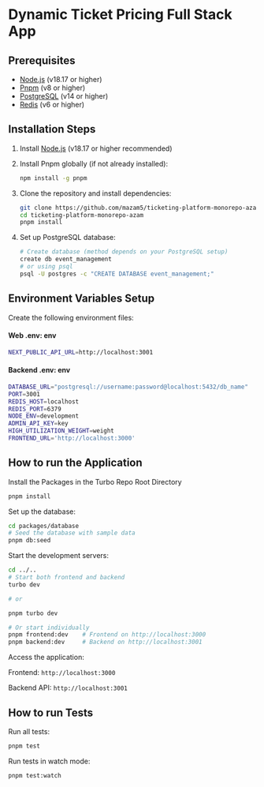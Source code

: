 # Dynamic Ticket Pricing Full Stack App

## Prerequisites

- [Node.js](https://nodejs.org/en) (v18.17 or higher)
- [Pnpm](https://pnpm.io/) (v8 or higher)
- [PostgreSQL](https://www.postgresql.org/) (v14 or higher)
- [Redis](https://redis.io/) (v6 or higher)

## Installation Steps

1. Install [Node.js](https://nodejs.org/en) (v18.17 or higher recommended)

2. Install Pnpm globally (if not already installed):

   ```bash
   npm install -g pnpm
   ```

3. Clone the repository and install dependencies:

   ```bash
   git clone https://github.com/mazam5/ticketing-platform-monorepo-azam
   cd ticketing-platform-monorepo-azam
   pnpm install
   ```

4. Set up PostgreSQL database:

   ```bash
   # Create database (method depends on your PostgreSQL setup)
   create db event_management
   # or using psql
   psql -U postgres -c "CREATE DATABASE event_management;"
   ```

## Environment Variables Setup

Create the following environment files:

#### Web .env: env

```bash
NEXT_PUBLIC_API_URL=http://localhost:3001
```

#### Backend .env: env

```bash
DATABASE_URL="postgresql://username:password@localhost:5432/db_name"
PORT=3001
REDIS_HOST=localhost
REDIS_PORT=6379
NODE_ENV=development
ADMIN_API_KEY=key
HIGH_UTILIZATION_WEIGHT=weight
FRONTEND_URL='http://localhost:3000'
```

## How to run the Application

Install the Packages in the Turbo Repo Root Directory

```bash
pnpm install
```

Set up the database:

```bash
cd packages/database
# Seed the database with sample data
pnpm db:seed
```

Start the development servers:

```bash
cd ../..
# Start both frontend and backend
turbo dev

# or

pnpm turbo dev

# Or start individually
pnpm frontend:dev    # Frontend on http://localhost:3000
pnpm backend:dev     # Backend on http://localhost:3001
```

Access the application:

Frontend: `http://localhost:3000`

Backend API: `http://localhost:3001`

## How to run Tests

Run all tests:

```bash
pnpm test
```

Run tests in watch mode:

```bash
pnpm test:watch
```
